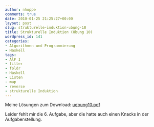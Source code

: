 ```yaml
---
author: nhoppe
comments: true
date: 2010-01-25 21:25:27+00:00
layout: post
slug: strukturelle-induktion-ubung-10
title: Strukturelle Induktion (Übung 10)
wordpress_id: 141
categories:
- Algorithmen und Programmierung
- Haskell
tags:
- AlP I
- filter
- foldr
- Haskell
- Listen
- map
- reverse
- strukturelle Induktion
---
```


Meine Lösungen zum Download: [uebung10.pdf](http://www.nielshoppe.de/files/downloads/inf/alp1_ws0910/uebung10.pdf)

Leider fehlt mir die 6. Aufgabe, aber die hatte auch einen Knacks in der Aufgabenstellung.
